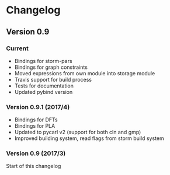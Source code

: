 Changelog
==============

Version 0.9
-----------

### Current

- Bindings for storm-pars
- Bindings for graph constraints
- Moved expressions from own module into storage module
- Travis support for build process
- Tests for documentation
- Updated pybind version

### Version 0.9.1 (2017/4)

- Bindings for DFTs
- Bindings for PLA
- Updated to pycarl v2 (support for both cln and gmp)
- Improved building system, read flags from storm build system

### Version 0.9 (2017/3)
Start of this changelog
